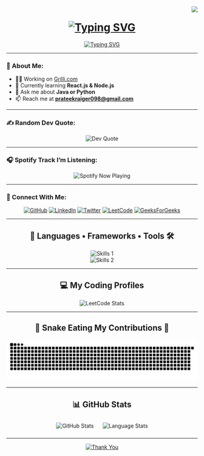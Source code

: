 <img align="right" src="https://visitor-badge.laobi.icu/badge?page_id=prateekraiger.prateekraiger" />

<h1 align="center">
  <a href="#"><img src="https://readme-typing-svg.demolab.com?font=Righteous&weight=600&size=30&duration=3000&pause=500&center=true&width=440&height=60&lines=Hii+There🖐️;I'm+Prateek+Raiger!" alt="Typing SVG" /></a>
</h1>

<div align="center">
  <a href="#"><img src="https://readme-typing-svg.demolab.com?font=Inter&weight=700&duration=1000&pause=2000&color=80F799&repeat=false&width=950&height=45&lines=Exploring+the+endless+possibilities+of+web+development%2C+creating+solutions+that+make+a+difference." alt="Typing SVG" /></a>
</div>

---

### 📖 About Me:
- 💪🏼 Working on [Grilli.com](https://prateekraiger.github.io/Grilli/)
- 🌱 Currently learning **React.js & Node.js**
- 💬 Ask me about **Java or Python**
- 📫 Reach me at **prateekraiger098@gmail.com**

---

### ✍️ Random Dev Quote:
<div align="center">
  <img src="https://quotes-github-readme.vercel.app/api?type=horizontal&theme=radical" alt="Dev Quote" />
</div>

---

### 🎧 Spotify Track I’m Listening:
<div align="center">
  <img src="https://spotify-github-profile.vercel.app/api/view?uid=your_spotify_user_id&cover_image=true&theme=default&show_offline=false&background_color=0d1117" alt="Spotify Now Playing" />
</div>

---

### 🤝 Connect With Me:
<div align="center">
  <a href="https://github.com/prateekraiger" target="_blank"><img src="https://raw.githubusercontent.com/rahuldkjain/github-profile-readme-generator/master/src/images/icons/Social/github.svg" alt="GitHub" height="30" width="40" /></a>
  <a href="https://linkedin.com/in/pratik-r1104" target="_blank"><img src="https://raw.githubusercontent.com/rahuldkjain/github-profile-readme-generator/master/src/images/icons/Social/linked-in-alt.svg" alt="LinkedIn" height="30" width="40" /></a>
  <a href="https://x.com/mrpratik753" target="_blank"><img src="https://raw.githubusercontent.com/rahuldkjain/github-profile-readme-generator/master/src/images/icons/Social/twitter.svg" alt="Twitter" height="30" width="40" /></a>
  <a href="https://www.leetcode.com/prateekraiger" target="_blank"><img src="https://raw.githubusercontent.com/rahuldkjain/github-profile-readme-generator/master/src/images/icons/Social/leet-code.svg" alt="LeetCode" height="30" width="40" /></a>
  <a href="https://auth.geeksforgeeks.org/user/prateekraiger" target="_blank"><img src="https://raw.githubusercontent.com/rahuldkjain/github-profile-readme-generator/master/src/images/icons/Social/geeks-for-geeks.svg" alt="GeeksForGeeks" height="30" width="40" /></a>
</div>

---

<h2 align="center">🚀 Languages • Frameworks • Tools 🛠️</h2>
<div align="center">
  <img src="https://skillicons.dev/icons?i=cpp,java,python,git,github,vscode&theme=dark" alt="Skills 1" /><br/>
  <img src="https://skillicons.dev/icons?i=html,css,bootstrap,tailwind,js,ts,react,nodejs,express,mongodb,mysql&theme=dark" alt="Skills 2" />
</div>

---

<h2 align="center">💻 My Coding Profiles</h2>
<div align="center">
  <img src="https://leetcard.jacoblin.cool/prateekraiger?theme=radical&font=Port%20Lligat%20Slab" alt="LeetCode Stats" />
</div>

---

<h2 align="center">🐍 Snake Eating My Contributions 🐍</h2>
<div align="center">
  <img src="https://github.com/prateekraiger/prateekraiger/blob/output/github-contribution-grid-snake.svg" alt="Snake Animation" />
</div>

---
<h2 align="center">📊 GitHub Stats</h2>
<div align="center">
  <div style="display: inline-block; margin: 10px;">
    <img 
      src="https://kasroudra-stats-card.onrender.com/user?user=prateekraiger&theme=dracula&layout=compact&hide_border=false&include_all_commits=false&count_private=true" 
      alt="GitHub Stats" 
      width="400" 
      height="200"
    />
  </div>
  <div style="display: inline-block; margin: 10px;">
    <img 
      src="https://kasroudra-stats-card.onrender.com/lang?user=prateekraiger&theme=tokyonight&layout=compact&type=piechart&sort=desc&hide_border=false&include_all_commits=false&count_private=true" 
      alt="Language Stats" 
      width="420" 
      height="340"
    />
  </div>
</div>


---

<div align="center">
  <a href="#"><img src="https://readme-typing-svg.demolab.com?font=Righteous&weight=500&duration=3000&pause=1000&width=710&height=60&lines=Thanks+for+exploring+my+profile!;+Let's+connect+and+build+something+amazing+together.+Happy+coding!+%F0%9F%92%BB%E2%9C%A8" alt="Thank You" /></a>
</div>
